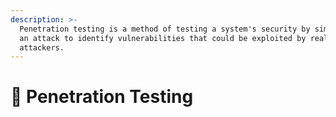 ```yaml
---
description: >-
  Penetration testing is a method of testing a system's security by simulating
  an attack to identify vulnerabilities that could be exploited by real
  attackers.
---
```


# 🎩 Penetration Testing

